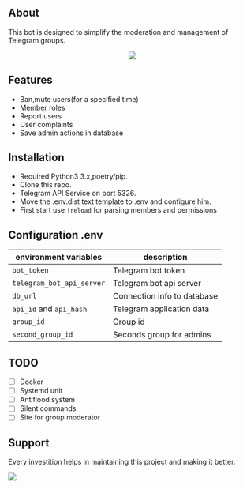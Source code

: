 ## About
This bot is designed to simplify the moderation and management of Telegram groups.

<p align="center">
    <img src="https://img.shields.io/badge/license-GPL-blue">
</p>

## Features

* Ban,mute users(for a specified time) 
* Member roles       
* Report users
* User complaints
* Save admin actions in database

## Installation

- Required:Python3 3.x,poetry/pip.
- Clone this repo.
- Telegram API Service on port 5326.
- Move the .env.dist text template to .env and configure him.
- First start use `!reload` for parsing members and permissions

## Configuration .env

| environment variables             | description                      |
|-----------------------------------|----------------------------------|
| `bot_token`                       | Telegram bot token               |
| `telegram_bot_api_server`         | Telegram bot api server          |
| `db_url`                          | Connection info to database      |
| `api_id` and `api_hash`           | Telegram application data        |
| `group_id`                        | Group id                         |
| `second_group_id`                 | Seconds group for admins         |

## TODO  

- [ ] Docker
- [ ] Systemd unit
- [ ] Antiflood system                          
- [ ] Silent commands
- [ ] Site for group moderator

## Support 
Every investition helps in maintaining this project and making it better.

<img src="https://img.shields.io/badge/btc-bc1qzp7q3rghzcx70534e7xf6tj0ns3dqvvnex80kf-green?logo=bitcoin">
